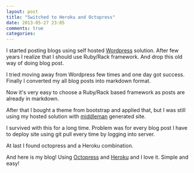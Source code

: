 ```yaml
---
layout: post
title: "Switched to Heroku and Octopress"
date: 2013-05-27 23:05
comments: true
categories: 
---
```


I started posting blogs using self hosted <a href="http://wordpress.org/">Wordpress</a> solution. After few years I realize that I should use Ruby/Rack framework. And drop this old way of doing blog post.

I tried moving away from Wordpress few times and one day got success. Finally I converted my all blog posts into markdown format.

Now it's very easy to choose a Ruby/Rack based framework as posts are already in markdown.

After that I bought a theme from bootstrap and applied that, but I was still using my hosted solution with <a href="http://middlemanapp.com/">middleman</a> generated site.

I survived with this for a long time. Problem was for every blog post I have to deploy site using git pull every time by logging into server.

At last I found octopress and a Heroku combination.

And here is my blog! Using <a href="http://octopress.org/">Octopress</a> and <a href="http://octopress.org/">Heroku</a> and I love it. Simple and easy!
